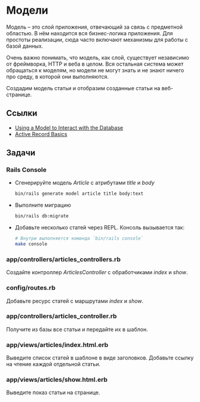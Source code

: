 # Модели

Модель – это слой приложения, отвечающий за связь с предметной областью. В нём находится вся бизнес-логика приложения. Для простоты реализации, сюда часто включают механизмы для работы с базой данных.

Очень важно понимать, что модель, как слой, существует независимо от фреймворка, HTTP и веба в целом. Вся остальная система может обращаться к моделям, но модели не могут знать и не знают ничего про среду, в которой они выполняются.

Создадим модель статьи и отобразим созданные статьи на веб-странице.

## Ссылки

* [Using a Model to Interact with the Database](https://guides.rubyonrails.org/getting_started.html#using-a-model-to-interact-with-the-database)
* [Active Record Basics](https://guides.rubyonrails.org/active_record_basics.html)

## Задачи

### Rails Console

* Сгенерируйте модель *Article* с атрибутами *title* и *body*

    ```sh
    bin/rails generate model article title body:text
    ```

* Выполните миграцию

    ```sh
    bin/rails db:migrate
    ```

* Добавьте несколько статей через REPL. Консоль вызывается так:

    ```sh
    # Внутри выполняется команда `bin/rails console`
    make console
    ```

### app/controllers/articles_controllers.rb

Создайте контроллер *ArticlesController* с обработчиками *index* и *show*.

### config/routes.rb

Добавьте ресурс статей с маршрутами *index* и *show*.

### app/controllers/articles_controller.rb

Получите из базы все статьи и передайте их в шаблон.

### app/views/articles/index.html.erb

Выведите список статей в шаблоне в виде заголовков. Добавьте ссылку на чтение каждой отдельной статьи.

### app/views/articles/show.html.erb

Выведите показ статьи на странице.
